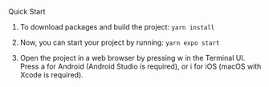 Quick Start

1. To download packages and build the project: 
`yarn install`

2. Now, you can start your project by running: `yarn expo start`
   
3. Open the project in a web browser by pressing w in the Terminal UI. Press a for Android (Android Studio is required), or i for iOS (macOS with Xcode is required).
